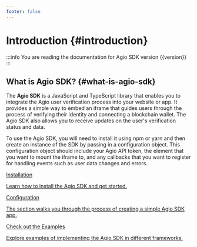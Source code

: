 ```yaml
---
footer: false
---
```


<script setup>
  import useNpmVersion from '@theme/hooks/useNpmVersion';
  import { onMounted } from 'vue';

  const { load: loadVersion, version } = useNpmVersion();

  onMounted(() => {
    loadVersion();
  });
</script>

# Introduction {#introduction}

:::info You are reading the documentation for Agio SDK version {{version}}
:::

## What is Agio SDK? {#what-is-agio-sdk}

The **Agio SDK** is a JavaScript and TypeScript library that enables you to integrate the Agio user verification process into your website or app. It provides a simple way to embed an iframe that guides users through the process of verifying their identity and connecting a blockchain wallet. The Agio SDK also allows you to receive updates on the user's verification status and data.

To use the Agio SDK, you will need to install it using npm or yarn and then create an instance of the SDK by passing in a configuration object. This configuration object should include your Agio API token, the element that you want to mount the iframe to, and any callbacks that you want to register for handling events such as user data changes and errors.

<div class="vt-box-container next-steps">
  <a class="vt-box" href="/guide/quick-start">
    <p class="next-steps-link">Installation</p>
    <p class="next-steps-caption">Learn how to install the Agio SDK and get started.</p>
  </a>
  <a class="vt-box" href="/guide/configuration">
    <p class="next-steps-link">Configuration</p>
    <p class="next-steps-caption">The section walks you through the process of creating a simple Agio SDK app.</p>
  </a>
  <a class="vt-box" href="/examples/javascript">
    <p class="next-steps-link">Check out the Examples</p>
    <p class="next-steps-caption">Explore examples of implementing the Agio SDK in different frameworks.</p>
  </a>
</div>
